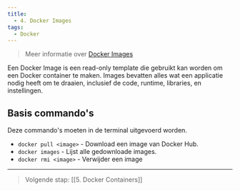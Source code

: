 ```yaml
---
title:
  - 4. Docker Images
tags:
  - Docker
---
```


> Meer informatie over [Docker Images](https://docs.docker.com/reference/cli/docker/image/)

Een Docker Image is een read-only template die gebruikt kan worden om een Docker container te maken. Images bevatten alles wat een applicatie nodig heeft om te draaien, inclusief de code, runtime, libraries, en instellingen.

## Basis commando's
Deze commando's moeten in de terminal uitgevoerd worden.
- `docker pull <image>` - Download een image van Docker Hub.
- `docker images` - Lijst alle gedownloade images.
- `docker rmi <image>` - Verwijder een image

---
> Volgende stap: [[5. Docker Containers]]